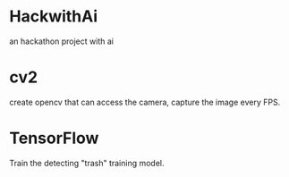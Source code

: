 # HackwithAi
an hackathon project with ai

# cv2
create opencv that can access the camera, capture the image every FPS.


# TensorFlow

Train the detecting "trash" training model.


